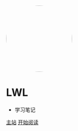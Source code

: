 
<img width="180px" style="border-radius: 50%" bor src="https://fastly.jsdelivr.net/gh/code-anan/image/newavator.jpg">

# LWL

- 学习笔记


[主站](http://www.weilong98.com)
[开始阅读](/Posts/Java/Java学习路线.md)